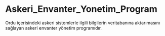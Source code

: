 # Askeri_Envanter_Yonetim_Program
 Ordu içerisindeki askeri sistemlerle ilgili bilgilerin veritabanına aktarımasını sağlayan askeri envanter yönetim programıdır.
